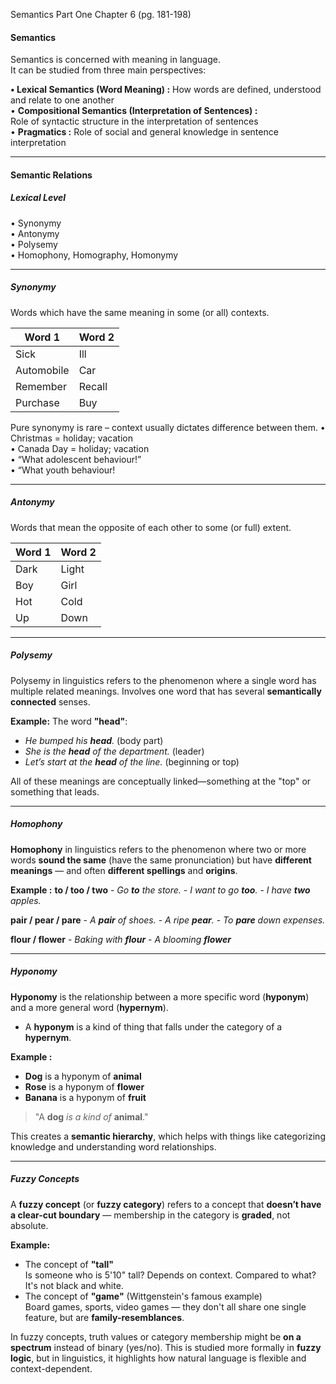  Semantics Part One Chapter 6 (pg. 181-198)

#### Semantics
Semantics is concerned with meaning in language.  
It can be studied from three main perspectives:  

**• Lexical Semantics (Word Meaning) :** 
	How words are  defined, understood and relate to one another  
• **Compositional Semantics (Interpretation of Sentences) :**  
	Role of syntactic structure in the interpretation of sentences  
• **Pragmatics :** 
	Role of social and general knowledge in sentence interpretation



---
#### Semantic Relations  

##### Lexical Level  
• Synonymy  
• Antonymy  
• Polysemy  
• Homophony, Homography, Homonymy


---
##### Synonymy
Words which have the same meaning in some (or all) contexts.

| Word 1     | Word 2 |
| ---------- | ------ |
| Sick       | Ill    |
| Automobile | Car    |
| Remember   | Recall |
| Purchase   | Buy    |

Pure synonymy is rare – context usually dictates difference between them.
	• Christmas = holiday; vacation  
	• Canada Day = holiday; vacation  
	• “What adolescent behaviour!”  
	• “What youth behaviour!



---
##### Antonymy
Words that mean the opposite of each other to some (or full) extent.

| Word 1 | Word 2 |
| ------ | ------ |
| Dark   | Light  |
| Boy    | Girl   |
| Hot    | Cold   |
| Up     | Down   |


---
##### Polysemy
Polysemy in linguistics refers to the phenomenon where a single word has multiple related meanings. Involves one word that has several **semantically connected** senses.


**Example:**
The word **"head"**:
- _He bumped his **head**._ (body part)
- _She is the **head** of the department._ (leader)
- _Let’s start at the **head** of the line._ (beginning or top)

All of these meanings are conceptually linked—something at the "top" or something that leads.


---
##### Homophony
**Homophony** in linguistics refers to the phenomenon where two or more words **sound the same** (have the same pronunciation) but have **different meanings** — and often **different spellings** and **origins**.


**Example :**
**to / too / two**
    - _Go **to** the store._
    - _I want to go **too**._
    - _I have **two** apples._

**pair / pear / pare**
    - _A **pair** of shoes._
    - _A ripe **pear**._
    - _To **pare** down expenses._

**flour / flower**
    - _Baking with **flour**_
    - _A blooming **flower**_


---
##### Hyponomy
**Hyponomy** is the relationship between a more specific word (**hyponym**) and a more general word (**hypernym**).
- A **hyponym** is a kind of thing that falls under the category of a **hypernym**.
    

**Example :**
- **Dog** is a hyponym of **animal**
- **Rose** is a hyponym of **flower**
- **Banana** is a hyponym of **fruit**

> "A **dog** _is a kind of_ **animal**."

This creates a **semantic hierarchy**, which helps with things like categorizing knowledge and understanding word relationships.



---
##### Fuzzy Concepts
A **fuzzy concept** (or **fuzzy category**) refers to a concept that **doesn’t have a clear-cut boundary** — membership in the category is **graded**, not absolute.


**Example:**
- The concept of **"tall"**  
    Is someone who is 5'10" tall? Depends on context. Compared to what? It's not black and white.
- The concept of **"game"** (Wittgenstein's famous example)  
    Board games, sports, video games — they don't all share one single feature, but are **family-resemblances**.
    

In fuzzy concepts, truth values or category membership might be **on a spectrum** instead of binary (yes/no). This is studied more formally in **fuzzy logic**, but in linguistics, it highlights how natural language is flexible and context-dependent.

